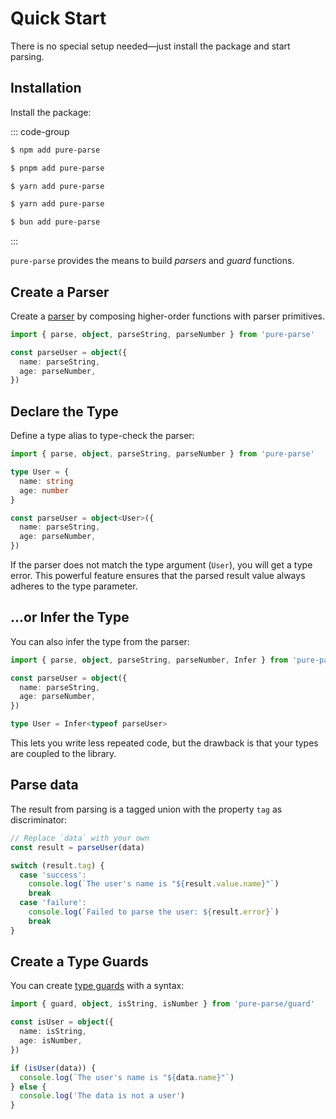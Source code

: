 # Quick Start

There is no special setup needed—just install the package and start parsing.

## Installation

Install the package:

::: code-group

```sh [npm]
$ npm add pure-parse
```

```sh [pnpm]
$ pnpm add pure-parse
```

```sh [yarn]
$ yarn add pure-parse
```

```sh [yarn (pnp)]
$ yarn add pure-parse
```

```sh [bun]
$ bun add pure-parse
```

:::

`pure-parse` provides the means to build _parsers_ and _guard_ functions.

## Create a Parser

Create a [parser](parsers) by composing higher-order functions with parser primitives.

```ts
import { parse, object, parseString, parseNumber } from 'pure-parse'

const parseUser = object({
  name: parseString,
  age: parseNumber,
})
```

## Declare the Type

Define a type alias to type-check the parser:

```ts
import { parse, object, parseString, parseNumber } from 'pure-parse'

type User = {
  name: string
  age: number
}

const parseUser = object<User>({
  name: parseString,
  age: parseNumber,
})
```

If the parser does not match the type argument (`User`), you will get a type error. This powerful feature ensures that the parsed result value always adheres to the type parameter.

## ...or Infer the Type

You can also infer the type from the parser:

```ts
import { parse, object, parseString, parseNumber, Infer } from 'pure-parse'

const parseUser = object({
  name: parseString,
  age: parseNumber,
})

type User = Infer<typeof parseUser>
```

This lets you write less repeated code, but the drawback is that your types are coupled to the library.

## Parse data

The result from parsing is a tagged union with the property `tag` as discriminator:

```ts
// Replace `data` with your own
const result = parseUser(data)

switch (result.tag) {
  case 'success':
    console.log(`The user's name is "${result.value.name}"`)
    break
  case 'failure':
    console.log(`Failed to parse the user: ${result.error}`)
    break
}
```

## Create a Type Guards

You can create [type guards](guards) with a syntax:

```ts
import { guard, object, isString, isNumber } from 'pure-parse/guard'

const isUser = object({
  name: isString,
  age: isNumber,
})

if (isUser(data)) {
  console.log(`The user's name is "${data.name}"`)
} else {
  console.log('The data is not a user')
}
```
